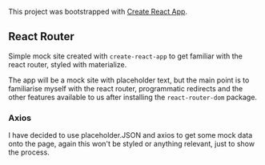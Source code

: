 This project was bootstrapped with [Create React App](https://github.com/facebook/create-react-app).

## React Router

Simple mock site created with `create-react-app` to get familiar with the react router, styled with materialize.

The app will be a mock site with placeholder text, but the main point is to familiarise myself with the react router, programmatic redirects and the other features available to us after installing the `react-router-dom` package.

### Axios

I have decided to use placeholder.JSON and axios to get some mock data onto the page, again this won't be styled or anything relevant, just to show the process.

